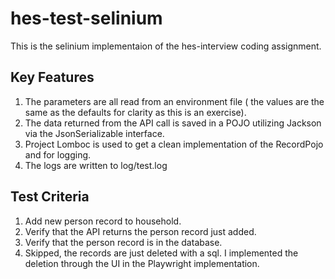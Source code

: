 # hes-test-selinium

This is the selinium implementaion of the hes-interview coding assignment.

## Key Features
1. The parameters are all read from an environment file ( the values are the same as the defaults for clarity as this is an exercise).
2. The data returned from the API call is saved in a POJO utilizing Jackson via the JsonSerializable interface.
3. Project Lomboc is used to get a clean implementation of the RecordPojo and for logging.
4. The logs are written to log/test.log

## Test Criteria
1. Add new person record to household.
2. Verify that the API returns the person record just added.
3. Verify that the person record is in the database.
4. Skipped, the records are just deleted with a sql. I implemented the deletion through the UI in the Playwright implementation.
